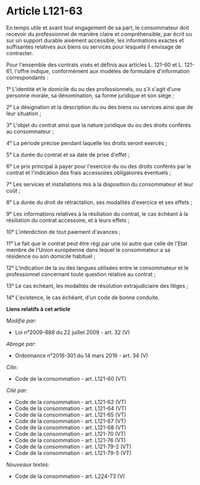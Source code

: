 # Article L121-63

En temps utile et avant tout engagement de sa part, le consommateur doit recevoir du professionnel de manière claire et
compréhensible, par écrit ou sur un support durable aisément accessible, les informations exactes et suffisantes relatives
aux biens ou services pour lesquels il envisage de contracter. 

Pour l'ensemble des contrats visés et définis aux articles L. 121-60 et L. 121-61, l'offre indique, conformément aux modèles
de formulaire d'information correspondants : 

1° L'identité et le domicile du ou des professionnels, ou s'il s'agit d'une personne morale, sa dénomination, sa forme
juridique et son siège ; 

2° La désignation et la description du ou des biens ou services ainsi que de leur situation ; 

3° L'objet du contrat ainsi que la nature juridique du ou des droits conférés au consommateur ; 

4° La période précise pendant laquelle les droits seront exercés ; 

5° La durée du contrat et sa date de prise d'effet ; 

6° Le prix principal à payer pour l'exercice du ou des droits conférés par le contrat et l'indication des frais accessoires
obligatoires éventuels ; 

7° Les services et installations mis à la disposition du consommateur et leur coût ; 

8° La durée du droit de rétractation, ses modalités d'exercice et ses effets ; 

9° Les informations relatives à la résiliation du contrat, le cas échéant à la résiliation du contrat accessoire, et à leurs
effets ; 

10° L'interdiction de tout paiement d'avances ; 

11° Le fait que le contrat peut être régi par une loi autre que celle de l'Etat membre de l'Union européenne dans lequel le
consommateur a sa résidence ou son domicile habituel ; 

12° L'indication de la ou des langues utilisées entre le consommateur et le professionnel concernant toute question relative
au contrat ; 

13° Le cas échéant, les modalités de résolution extrajudiciaire des litiges ; 

14° L'existence, le cas échéant, d'un code de bonne conduite.

**Liens relatifs à cet article**

_Modifié par_:

  - Loi n°2009-888 du 22 juillet 2009 - art. 32 (V)

_Abrogé par_:

  - Ordonnance n°2016-301 du 14 mars 2016 - art. 34 (V)

_Cite_:

  - Code de la consommation - art. L121-60 (VT)

_Cité par_:

  - Code de la consommation - art. L121-62 (VT)
  - Code de la consommation - art. L121-64 (VT)
  - Code de la consommation - art. L121-65 (VT)
  - Code de la consommation - art. L121-67 (VT)
  - Code de la consommation - art. L121-68 (VT)
  - Code de la consommation - art. L121-70 (VT)
  - Code de la consommation - art. L121-76 (VT)
  - Code de la consommation - art. L121-79-2 (VT)
  - Code de la consommation - art. L121-79-5 (VT)

_Nouveaux textes_:

  - Code de la consommation - art. L224-73 (V)

